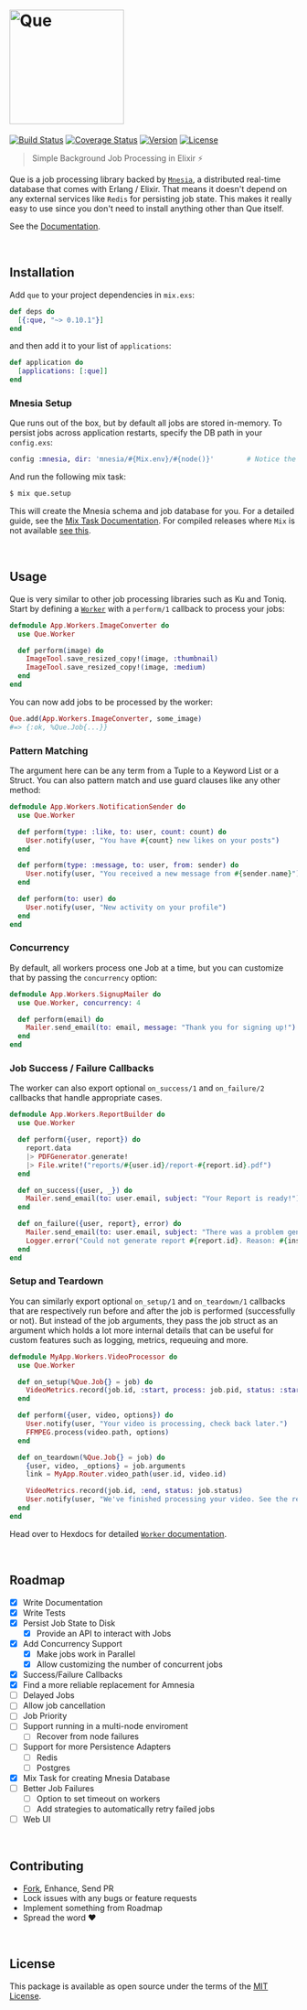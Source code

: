 [<img src='https://i.imgur.com/Eec71eh.png' alt='Que' width='200px' />][docs]
=============================================================================

[![Build Status][shield-travis]][travis-ci]
[![Coverage Status][shield-inch]][docs]
[![Version][shield-version]][hexpm]
[![License][shield-license]][hexpm]

> Simple Background Job Processing in Elixir :zap:

Que is a job processing library backed by [`Mnesia`][mnesia], a distributed
real-time database that comes with Erlang / Elixir. That means it doesn't
depend on any external services like `Redis` for persisting job state. This
makes it really easy to use since you don't need to install anything other
than Que itself.

See the [Documentation][docs].

<br>




## Installation

Add `que` to your project dependencies in `mix.exs`:

```elixir
def deps do
  [{:que, "~> 0.10.1"}]
end
```

and then add it to your list of `applications`:

```elixir
def application do
  [applications: [:que]]
end
```


### Mnesia Setup

Que runs out of the box, but by default all jobs are stored in-memory.
To persist jobs across application restarts, specify the DB path in
your `config.exs`:

```elixir
config :mnesia, dir: 'mnesia/#{Mix.env}/#{node()}'        # Notice the single quotes
```

And run the following mix task:

```bash
$ mix que.setup
```

This will create the Mnesia schema and job database for you. For a
detailed guide, see the [Mix Task Documentation][docs-mix]. For
compiled releases where `Mix` is not available
[see this][docs-setup-prod].

<br>




## Usage

Que is very similar to other job processing libraries such as Ku and
Toniq. Start by defining a [`Worker`][docs-worker] with a `perform/1`
callback to process your jobs:

```elixir
defmodule App.Workers.ImageConverter do
  use Que.Worker

  def perform(image) do
    ImageTool.save_resized_copy!(image, :thumbnail)
    ImageTool.save_resized_copy!(image, :medium)
  end
end
```

You can now add jobs to be processed by the worker:

```elixir
Que.add(App.Workers.ImageConverter, some_image)
#=> {:ok, %Que.Job{...}}
```


### Pattern Matching

The argument here can be any term from a Tuple to a Keyword List
or a Struct. You can also pattern match and use guard clauses like
any other method:

```elixir
defmodule App.Workers.NotificationSender do
  use Que.Worker

  def perform(type: :like, to: user, count: count) do
    User.notify(user, "You have #{count} new likes on your posts")
  end

  def perform(type: :message, to: user, from: sender) do
    User.notify(user, "You received a new message from #{sender.name}")
  end

  def perform(to: user) do
    User.notify(user, "New activity on your profile")
  end
end
```


### Concurrency

By default, all workers process one Job at a time, but you can
customize that by passing the `concurrency` option:

```elixir
defmodule App.Workers.SignupMailer do
  use Que.Worker, concurrency: 4

  def perform(email) do
    Mailer.send_email(to: email, message: "Thank you for signing up!")
  end
end
```


### Job Success / Failure Callbacks

The worker can also export optional `on_success/1` and `on_failure/2`
callbacks that handle appropriate cases.

```elixir
defmodule App.Workers.ReportBuilder do
  use Que.Worker

  def perform({user, report}) do
    report.data
    |> PDFGenerator.generate!
    |> File.write!("reports/#{user.id}/report-#{report.id}.pdf")
  end

  def on_success({user, _}) do
    Mailer.send_email(to: user.email, subject: "Your Report is ready!")
  end

  def on_failure({user, report}, error) do
    Mailer.send_email(to: user.email, subject: "There was a problem generating your report")
    Logger.error("Could not generate report #{report.id}. Reason: #{inspect(error)}")
  end
end
```


### Setup and Teardown

You can similarly export optional `on_setup/1` and `on_teardown/1` callbacks
that are respectively run before and after the job is performed (successfully
or not). But instead of the job arguments, they pass the job struct as an
argument which holds a lot more internal details that can be useful for custom
features such as logging, metrics, requeuing and more.

```elixir
defmodule MyApp.Workers.VideoProcessor do
  use Que.Worker

  def on_setup(%Que.Job{} = job) do
    VideoMetrics.record(job.id, :start, process: job.pid, status: :starting)
  end

  def perform({user, video, options}) do
    User.notify(user, "Your video is processing, check back later.")
    FFMPEG.process(video.path, options)
  end

  def on_teardown(%Que.Job{} = job) do
    {user, video, _options} = job.arguments
    link = MyApp.Router.video_path(user.id, video.id)

    VideoMetrics.record(job.id, :end, status: job.status)
    User.notify(user, "We've finished processing your video. See the results.", link)
  end
end
```


Head over to Hexdocs for detailed [`Worker` documentation][docs-worker].

<br>




## Roadmap

 - [x] Write Documentation
 - [x] Write Tests
 - [x] Persist Job State to Disk
    - [x] Provide an API to interact with Jobs
 - [x] Add Concurrency Support
    - [x] Make jobs work in Parallel
    - [x] Allow customizing the number of concurrent jobs
 - [x] Success/Failure Callbacks
 - [x] Find a more reliable replacement for Amnesia
 - [ ] Delayed Jobs
 - [ ] Allow job cancellation
 - [ ] Job Priority
 - [ ] Support running in a multi-node enviroment
    - [ ] Recover from node failures
 - [ ] Support for more Persistence Adapters
    - [ ] Redis
    - [ ] Postgres
 - [x] Mix Task for creating Mnesia Database
 - [ ] Better Job Failures
    - [ ] Option to set timeout on workers
    - [ ] Add strategies to automatically retry failed jobs
 - [ ] Web UI

<br>




## Contributing

 - [Fork][github-fork], Enhance, Send PR
 - Lock issues with any bugs or feature requests
 - Implement something from Roadmap
 - Spread the word :heart:

<br>




## License

This package is available as open source under the terms of the [MIT License][license].

<br>




  [logo]:             https://i.imgur.com/Eec71eh.png
  [shield-version]:   https://img.shields.io/hexpm/v/que.svg
  [shield-license]:   https://img.shields.io/hexpm/l/que.svg
  [shield-downloads]: https://img.shields.io/hexpm/dt/que.svg
  [shield-travis]:    https://img.shields.io/travis/sheharyarn/que/master.svg
  [shield-inch]:      https://inch-ci.org/github/sheharyarn/que.svg?branch=master

  [travis-ci]:        https://travis-ci.org/sheharyarn/que
  [inch-ci]:          https://inch-ci.org/github/sheharyarn/que

  [license]:          https://opensource.org/licenses/MIT
  [mnesia]:           http://erlang.org/doc/man/mnesia.html
  [hexpm]:            https://hex.pm/packages/que

  [docs]:             https://hexdocs.pm/que
  [docs-worker]:      https://hexdocs.pm/que/Que.Worker.html
  [docs-mix]:         https://hexdocs.pm/que/Mix.Tasks.Que.Setup.html
  [docs-setup-prod]:  https://hexdocs.pm/que/Que.Persistence.Mnesia.html#setup!/0

  [github-fork]:      https://github.com/sheharyarn/que/fork

